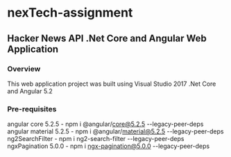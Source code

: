 # nexTech-assignment

## Hacker News API .Net Core and Angular Web Application

### Overview

This web application project was built using Visual Studio 2017 .Net Core and Angular 5.2

###  Pre-requisites
angular core 5.2.5  - npm i @angular/core@5.2.5 --legacy-peer-deps
angular material 5.2.5 -  npm i @angular/material@5.2.5 --legacy-peer-deps
ng2SearchFilter -  npm i ng2-search-filter --legacy-peer-deps
ngxPagination 5.0.0 -  npm i ngx-pagination@5.0.0 --legacy-peer-deps

```

